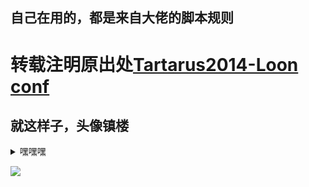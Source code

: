 ## 自己在用的，都是来自大佬的脚本规则 
# 转载注明原出处[Tartarus2014-Loon conf](https://github.com/Tartarus2014/For-own-use/blob/master/Loon/Loon_sd_cn.conf)
## 就这样子，头像镇楼
<details>
  <summary>嘿嘿嘿</summary>
  啥都没有，哈哈哈
</details>

![](https://s1.ax1x.com/2020/10/10/0sqCSs.jpg)
